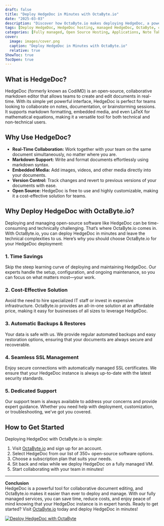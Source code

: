 ```yaml
---
draft: false
title: "Deploy HedgeDoc in Minutes with OctaByte.io"
date: "2025-03-03"
description: "Discover how OctaByte.io makes deploying HedgeDoc, a powerful collaborative markdown editor, effortless and hassle-free. Save time, reduce costs, and enjoy fully managed services with automatic backups, SSL management, and expert support."
tags: [Deploy HedgeDoc, HedgeDoc hosting, managed HedgeDoc, OctaByte, collaborative markdown editor, open-source software hosting, managed open-source services, automatic backups, SSL management, IT solutions]
categories: [Fully managed, Open Source Hosting, Applications, Note Taking]
cover:
  image: images/cover.png
  caption: "Deploy HedgeDoc in Minutes with OctaByte.io"
  relative: true
ShowToc: true
TocOpen: true
---
```



## What is HedgeDoc?

HedgeDoc (formerly known as CodiMD) is an open-source, collaborative markdown editor that allows teams to create and edit documents in real-time. With its simple yet powerful interface, HedgeDoc is perfect for teams looking to collaborate on notes, documentation, or brainstorming sessions. It supports markdown formatting, embedded media, and even LaTeX for mathematical equations, making it a versatile tool for both technical and non-technical users.

## Why Use HedgeDoc?

- **Real-Time Collaboration:** Work together with your team on the same document simultaneously, no matter where you are.
- **Markdown Support:** Write and format documents effortlessly using markdown syntax.
- **Embedded Media:** Add images, videos, and other media directly into your documents.
- **Version Control:** Track changes and revert to previous versions of your documents with ease.
- **Open Source:** HedgeDoc is free to use and highly customizable, making it a cost-effective solution for teams.

## Why Deploy HedgeDoc with OctaByte.io?

Deploying and managing open-source software like HedgeDoc can be time-consuming and technically challenging. That’s where OctaByte.io comes in. With OctaByte.io, you can deploy HedgeDoc in minutes and leave the technical complexities to us. Here’s why you should choose OctaByte.io for your HedgeDoc deployment:

### 1. **Time Savings**
   Skip the steep learning curve of deploying and maintaining HedgeDoc. Our experts handle the setup, configuration, and ongoing maintenance, so you can focus on what matters most—your work.

### 2. **Cost-Effective Solution**
   Avoid the need to hire specialized IT staff or invest in expensive infrastructure. OctaByte.io provides an all-in-one solution at an affordable price, making it easy for businesses of all sizes to leverage HedgeDoc.

### 3. **Automatic Backups & Restores**
   Your data is safe with us. We provide regular automated backups and easy restoration options, ensuring that your documents are always secure and recoverable.

### 4. **Seamless SSL Management**
   Enjoy secure connections with automatically managed SSL certificates. We ensure that your HedgeDoc instance is always up-to-date with the latest security standards.

### 5. **Dedicated Support**
   Our support team is always available to address your concerns and provide expert guidance. Whether you need help with deployment, customization, or troubleshooting, we’ve got you covered.

## How to Get Started

Deploying HedgeDoc with OctaByte.io is simple:

1. Visit [OctaByte.io](https://octabyte.io) and sign up for an account.
2. Select HedgeDoc from our list of 350+ open-source software options.
3. Choose a subscription plan that suits your needs.
4. Sit back and relax while we deploy HedgeDoc on a fully managed VM.
5. Start collaborating with your team in minutes!

---

**Conclusion**  
HedgeDoc is a powerful tool for collaborative document editing, and OctaByte.io makes it easier than ever to deploy and manage. With our fully managed services, you can save time, reduce costs, and enjoy peace of mind knowing that your HedgeDoc instance is in expert hands. Ready to get started? Visit [OctaByte.io](https://octabyte.io) today and deploy HedgeDoc in minutes!

[![Deploy HedgeDoc with OctaByte](/images/deploy-on-octabyte.png)](https://octabyte.io/fully-managed-open-source-services/applications/note-taking/hedgedoc)